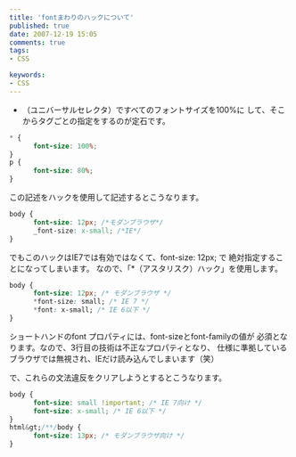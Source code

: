 ```yaml
---
title: 'fontまわりのハックについて'
published: true
date: 2007-12-19 15:05
comments: true
tags:
- CSS

keywords:
- CSS
---
```

* （ユニバーサルセレクタ）ですべてのフォントサイズを100%に
して、そこからタグごとの指定をするのが定石です。

```css
* {
      font-size: 100%;
}
p {
      font-size: 80%;
}
```

この記述をハックを使用して記述するとこうなります。
```css
body {
      font-size: 12px; /*モダンブラウザ*/
      _font-size: x-small; /*IE*/
}
```

でもこのハックはIE7では有効ではなくて、font-size: 12px; で
絶対指定することになってしまいます。
なので、「*（アスタリスク）ハック」を使用します。
```css
body {
      font-size: 12px; /* モダンブラウザ */
      *font-size: small; /* IE 7 */
      *font: x-small; /* IE 6以下 */
}
```

ショートハンドのfont プロパティには、font-sizeとfont-familyの値が
必須となります。なので、3行目の技術は不正なプロパティとなり、
仕様に準拠しているブラウザでは無視され、IEだけ読み込んでしまいます（笑）

で、これらの文法違反をクリアしようとするとこうなります。
```css
body {
      font-size: small !important; /* IE 7向け */
      font-size: x-small; /* IE 6以下 */
}
html&gt;/**/body {
      font-size: 13px; /* モダンブラウザ向け */
}
```